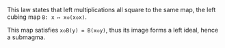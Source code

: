 This law states that left multiplications all square to the same map, the left cubing map `B: x ↦ x◇(x◇x)`.

This map satisfies `x◇B(y) = B(x◇y)`, thus its image forms a left ideal, hence a submagma.
